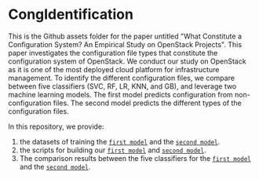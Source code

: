 # CongIdentification


This is the Github assets folder for the paper untitled "What Constitute a Configuration System? An Empirical Study on OpenStack Projects". This paper investigates the configuration file types that constitute the configuration system of OpenStack. We conduct our study on OpenStack as it is one of the most deployed cloud platform for infrastructure management. To identify the different configuration files, we compare between five classifiers (SVC, RF, LR, KNN, and GB), and leverage two machine learning models. The first model predicts configuration from non-configuration files. The second model predicts the different types of the configuration files.

In this repository, we provide: 

1) the datasets of training the [``first model``](https://github.com/Narjes-b/CongIdentification/blob/main/Datasets/Model1(configNonconfig).csv) and the [``second model``](https://github.com/Narjes-b/CongIdentification/blob/main/Datasets/Model2(ConfigTypes).csv). 
2) the scripts for building our [``first model``](https://github.com/Narjes-b/CongIdentification/blob/main/Scripts/Model1(configNonconfig).py) and [``second model``](https://github.com/Narjes-b/CongIdentification/blob/main/Scripts/Model2(ConfigTypes).py).   
3) The comparison results between the five classifiers for the [``first model``](https://github.com/Narjes-b/CongIdentification/blob/main/Classifiers-Results/Model1(configNonconfig).csv) and the [``second model``](https://github.com/Narjes-b/CongIdentification/blob/main/Classifiers-Results/Model2(ConfigTypes).csv).
